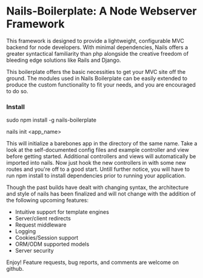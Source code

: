 # Nails-Boilerplate: A Node Webserver Framework

This framework is designed to provide a lightweight, configurable MVC backend
for node developers.  With minimal dependencies, Nails offers a greater syntactical
familiarity than php alongside the creative freedom of bleeding edge solutions
like Rails and Django.

This boilerplate offers the basic necessities to get your MVC site off the ground.
The modules used in Nails Boilerplate can be easily extended to produce the custom
functionality to fit your needs, and you are encouraged to do so.

### Install

sudo npm install -g nails-boilerplate
    
nails init <app_name>

This will initialize a barebones app in the directory of the same name.  Take a
look at the self-documented config files and example controller and view before
getting started.  Additional controllers and views will automatically be imported
into nails.  Now just hook the new controllers in with some new routes and you're
off to a good start.  Untill further notice, you will have to run npm install to
install dependencies prior to running your application.

Though the past builds have dealt with changing syntax, the architecture and style
of nails has been finalized and will not change with the addition of the following
upcoming features:
   
* Intuitive support for template engines
* Server/client redirects
* Request middleware
* Logging
* Cookies/Session support
* ORM/ODM supported models
* Server security

Enjoy! Feature requests, bug reports, and comments are welcome on github.
